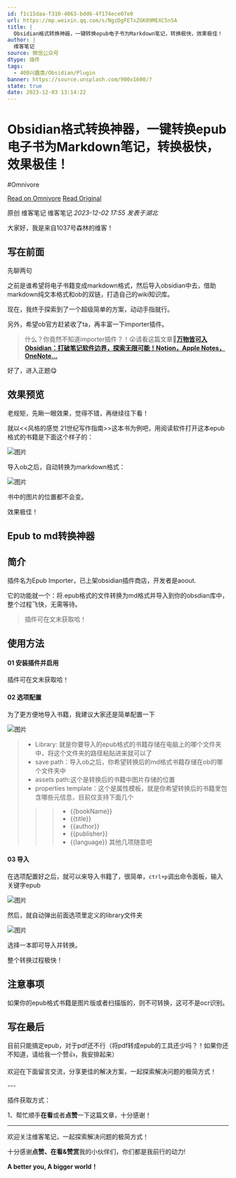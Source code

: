 ```yaml
---
id: f1c15daa-f310-4063-bdd6-4f174ece07e0
url: https://mp.weixin.qq.com/s/NgzDgFETxZGK09MEXC5n5A
title: |
  Obsidian格式转换神器，一键转换epub电子书为Markdown笔记，转换极快，效果极佳！
author: |
  维客笔记
source: 微信公众号
dtype: 插件
tags:
  - 400兴趣类/Obsidian/Plugin
banner: https://source.unsplash.com/900x1600/?
state: true
date: 2023-12-03 13:14:22
---
```



# Obsidian格式转换神器，一键转换epub电子书为Markdown笔记，转换极快，效果极佳！
#Omnivore

[Read on Omnivore](https://omnivore.app/me/https-mp-weixin-qq-com-s-ngz-dg-fe-tx-zgk-09-mexc-5-n-5-a-18c2e1941dd)
[Read Original](https://mp.weixin.qq.com/s/NgzDgFETxZGK09MEXC5n5A)

原创 维客笔记  维客笔记 _2023-12-02 17:55_ _发表于湖北_ 

大家好，我是来自1037号森林的维客！

## 写在前面 

先聊两句

之前是谁希望将电子书籍变成markdown格式，然后导入obsidian中去，借助markdown纯文本格式和ob的双链，打造自己的wiki知识库。

现在，我终于探索到了一个超级简单的方案，动动手指就行。

另外，希望ob官方赶紧收了ta，再丰富一下importer插件。

> 什么？你竟然不知道importer插件？！😲请看这篇文章📌[**万物皆可入Obsidian：打破笔记软件边界，探索无限可能！Notion，Apple Notes，OneNote...**](http://mp.weixin.qq.com/s?%5F%5Fbiz=Mzg5Njk3MDUyMQ==&mid=2247488857&idx=1&sn=0c0abbef2ec6f53ca81f35b1743be74b&chksm=c079af2ff70e2639be7a9d4ebf3b493303e345d2b9641e9cb51ee7af89216b33162a7bab18ee&scene=21#wechat%5Fredirect)

好了，进入正题😋

## 效果预览 

老规矩，先瞅一眼效果，觉得不错，再继续往下看！

就以<<风格的感觉 21世纪写作指南>>这本书为例吧，用阅读软件打开这本epub格式的书籍是下面这个样子的：

![图片](https://proxy-prod.omnivore-image-cache.app/0x0,sfyTYqTJMmjdwUYMBwhb5NWt8oezIzRaAg9B4HeIme9U/https://mmbiz.qpic.cn/sz_mmbiz_png/h0UtZibCfO5mmXf5h7PkoToxYL8eztWZslTLkez4B7QChNZ5v95KI3a86pSCBCvYuRpAyQ0sicV8lZR9NpPib0NOA/640?wx_fmt=png&from=appmsg)

导入ob之后，自动转换为markdown格式：

![图片](https://proxy-prod.omnivore-image-cache.app/0x0,s4N-9ClFmGHjGSHeW6NOs3QpG4QYeTHnjvInFdEaDQlo/https://mmbiz.qpic.cn/sz_mmbiz_png/h0UtZibCfO5mmXf5h7PkoToxYL8eztWZs6zhCFKWmiaYTQOVTMKyk6lOAdQc0jXKt0WdKtepoWTkQU604eCpAuRw/640?wx_fmt=png&from=appmsg)

书中的图片的位置都不会变。

效果极佳！

## Epub to md转换神器 

## 简介

插件名为Epub Importer，已上架obsidian插件商店，开发者是aoout.

它的功能就一个：将.epub格式的文件转换为md格式并导入到你的obsdian库中，整个过程飞快，无需等待。

> 插件可在文末获取哈！

## 使用方法

#### 01 安装插件并启用

插件可在文末获取哈！

#### 02 选项配置

为了更方便地导入书籍，我建议大家还是简单配置一下

![图片](https://proxy-prod.omnivore-image-cache.app/0x0,s8ZSw9iL2bZa-emiR-sNU95Q4CJZsdEHiTLpCkgtG9II/https://mmbiz.qpic.cn/sz_mmbiz_png/h0UtZibCfO5mmXf5h7PkoToxYL8eztWZsIPRFDbicLsADmloQokWJcuzo1ql2hSLBVzvWn5Uc0BJ5cG0vj7at0uQ/640?wx_fmt=png&from=appmsg)

> * Library: 就是你要导入的epub格式的书籍存储在电脑上的哪个文件夹中，将这个文件夹的路径粘贴进来就可以了
> * save path：导入ob之后，你希望转换后的md格式书籍存储在ob的哪个文件夹中
> * assets path:这个是转换后的书籍中图片存储的位置
> * properties template：这个是属性模板，就是你希望转换后的书籍里包含哪些元信息，目前仅支持下面几个
> 
>>> * {{bookName}}
>>> * {{title}}
>>> * {{author}}
>>> * {{publisher}}
>>> * {{language}} 其他几项随意吧

#### 03 导入

在选项配置好之后，就可以来导入书籍了，很简单，`ctrl+p`调出命令面板，输入关键字epub

![图片](https://proxy-prod.omnivore-image-cache.app/0x0,swspBTpBo0ZSDJfohwC1M2RiUk105zOSj8rAm5k864gs/https://mmbiz.qpic.cn/sz_mmbiz_png/h0UtZibCfO5mmXf5h7PkoToxYL8eztWZsnMXnak1bVlr91rrhxyku9aItucms0TpwwPS3bc5dicPGSzbvZ7ksorw/640?wx_fmt=png&from=appmsg)

然后，就自动弹出前面选项里定义的library文件夹

![图片](https://proxy-prod.omnivore-image-cache.app/0x0,sgpglRz1ym1cp8UhLyEJZ35TN0yxZIo1u8JsSEenaVn0/https://mmbiz.qpic.cn/sz_mmbiz_png/h0UtZibCfO5mmXf5h7PkoToxYL8eztWZszohHKR4rUu0HKSsv6hbZsrRU37pvW3HBqibVETbt8icqYhrAutWWN69A/640?wx_fmt=png&from=appmsg)

选择一本即可导入并转换。

整个转换过程极快！

## 注意事项

如果你的epub格式书籍是图片版或者扫描版的，则不可转换，这可不是ocr识别。

## 写在最后 

目前只能搞定epub，对于pdf还不行（将pdf转成epub的工具还少吗？！如果你还不知道，请给我一个赞👍，我安排起来）

欢迎在下面留言交流，分享更佳的解决方案，一起探索解决问题的极简方式！

\---

插件获取方式：

1、帮忙顺手**在看**或者**点赞**一下这篇文章，十分感谢！

---

欢迎关注维客笔记，一起探索解决问题的极简方式！

十分感谢**点赞、在看&赞赏**我的小伙伴们，你们都是我前行的动力!

**A better you, A bigger world！**



